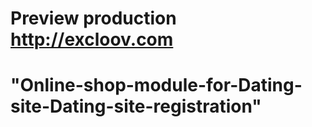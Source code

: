 # Preview production http://excloov.com
# "Online-shop-module-for-Dating-site-Dating-site-registration" 
